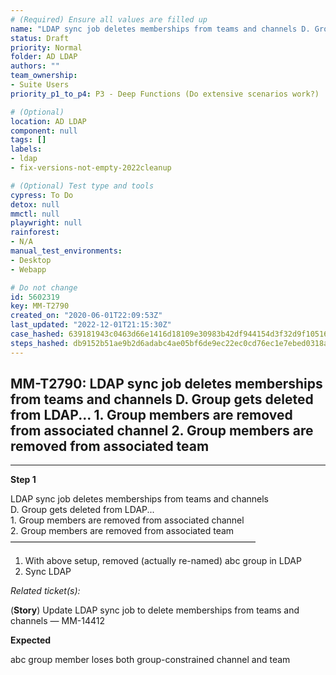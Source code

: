 ```yaml
---
# (Required) Ensure all values are filled up
name: "LDAP sync job deletes memberships from teams and channels D. Group gets deleted from LDAP...  1. Group members are removed from associated channel  2. Group members are removed from associated team"
status: Draft
priority: Normal
folder: AD LDAP
authors: ""
team_ownership: 
- Suite Users
priority_p1_to_p4: P3 - Deep Functions (Do extensive scenarios work?)

# (Optional)
location: AD LDAP
component: null
tags: []
labels: 
- ldap
- fix-versions-not-empty-2022cleanup

# (Optional) Test type and tools
cypress: To Do
detox: null
mmctl: null
playwright: null
rainforest: 
- N/A
manual_test_environments: 
- Desktop
- Webapp

# Do not change
id: 5602319
key: MM-T2790
created_on: "2020-06-01T22:09:53Z"
last_updated: "2022-12-01T21:15:30Z"
case_hashed: 639181943c0463d66e1416d18109e30983b42df944154d3f32d9f105165e3ceeb28366389851463b1bca4c48cb671028
steps_hashed: db9152b51ae9b2d6adabc4ae05bf6de9ec22ec0cd76ec1e7ebed0318a81af521e7e14b3cd878c3d013c815de643b355e
---
```


<!-- (Auto-generated) Based on frontmatter's "key" and "name" -->

## MM-T2790: LDAP sync job deletes memberships from teams and channels D. Group gets deleted from LDAP... 1. Group members are removed from associated channel 2. Group members are removed from associated team

---

**Step 1**

LDAP sync job deletes memberships from teams and channels\
D. Group gets deleted from LDAP...\
1\. Group members are removed from associated channel\
2\. Group members are removed from associated team\
————————————————————————————

1. With above setup, removed (actually re-named) abc group in LDAP
2. Sync LDAP

_Related ticket(s):_

(**Story**) Update LDAP sync job to delete memberships from teams and channels — MM-14412

**Expected**

abc group member loses both group-constrained channel and team
